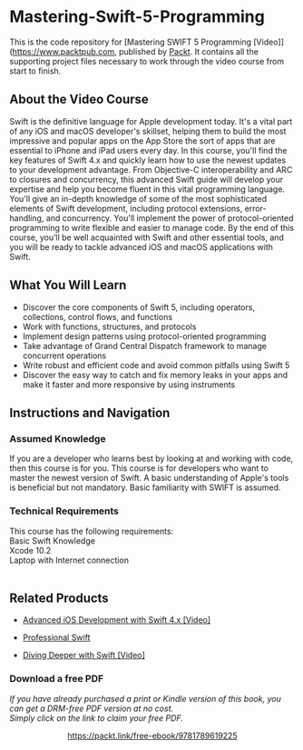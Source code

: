 # Mastering-Swift-5-Programming

This is the code repository for [Mastering SWIFT 5 Programming [Video]](https://www.packtpub.com, published by [Packt](https://www.packtpub.com/?utm_source=github). It contains all the supporting project files necessary to work through the video course from start to finish.
## About the Video Course
Swift is the definitive language for Apple development today. It's a vital part of any iOS and macOS developer's skillset, helping them to build the most impressive and popular apps on the App Store the sort of apps that are essential to iPhone and iPad users every day.
In this course, you'll find the key features of Swift 4.x and quickly learn how to use the newest updates to your development advantage. From Objective-C interoperability and ARC to closures and concurrency, this advanced Swift guide will develop your expertise and help you become fluent in this vital programming language.
You'll give an in-depth knowledge of some of the most sophisticated elements of Swift development, including protocol extensions, error-handling, and concurrency. You'll implement the power of protocol-oriented programming to write flexible and easier to manage code. 
By the end of this course, you’ll be well acquainted with Swift and other essential tools, and you will be ready to tackle advanced iOS and macOS applications with Swift.

<H2>What You Will Learn</H2>
<DIV class=book-info-will-learn-text>
<UL>
<LI>Discover the core components of Swift 5, including operators, collections, control flows, and functions
<LI>Work with functions, structures, and protocols
<LI>Implement design patterns using protocol-oriented programming
<LI>Take advantage of Grand Central Dispatch framework to manage concurrent operations
<LI>Write robust and efficient code and avoid common pitfalls using Swift 5
<LI>Discover the easy way to catch and fix memory leaks in your apps and make it faster and more responsive by using instruments
</LI></UL></DIV>

## Instructions and Navigation
### Assumed Knowledge
If you are a developer who learns best by looking at and working with code, then this course is for you. This course is for developers who want to master the newest version of Swift. A basic understanding of Apple's tools is beneficial but not mandatory. Basic familiarity with SWIFT is assumed.	

### Technical Requirements
This course has the following requirements:<br/>
Basic Swift Knowledge<br/>
Xcode 10.2<br/>
Laptop with Internet connection <br/>
 <br/> 






## Related Products
* [Advanced iOS Development with Swift 4.x [Video]](https://prod.packtpub.com/in/web-development/advanced-ios-development-swift-4x-video)

* [Professional Swift](https://prod.packtpub.com/in/application-development/professional-swift)

* [Diving Deeper with Swift [Video]](https://prod.packtpub.com/in/application-development/diving-deeper-swift-video)
### Download a free PDF

 <i>If you have already purchased a print or Kindle version of this book, you can get a DRM-free PDF version at no cost.<br>Simply click on the link to claim your free PDF.</i>
<p align="center"> <a href="https://packt.link/free-ebook/9781789619225">https://packt.link/free-ebook/9781789619225 </a> </p>